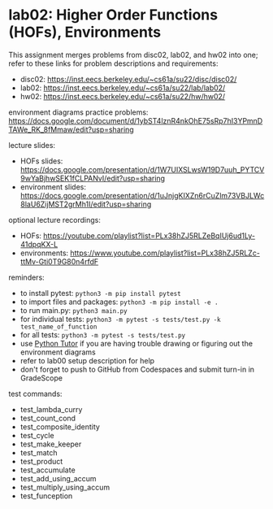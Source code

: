 # lab02: Higher Order Functions (HOFs), Environments
  
This assignment merges problems from disc02, lab02, and hw02 into one; refer to these links for problem descriptions and requirements:
  
- disc02: https://inst.eecs.berkeley.edu/~cs61a/su22/disc/disc02/
- lab02: https://inst.eecs.berkeley.edu/~cs61a/su22/lab/lab02/
- hw02: https://inst.eecs.berkeley.edu/~cs61a/su22/hw/hw02/
  
environment diagrams practice problems: https://docs.google.com/document/d/1ybST4lznR4nkOhE75sRp7hI3YPmnDTAWe_RK_8fMmaw/edit?usp=sharing
  
lecture slides: 
  
- HOFs slides: https://docs.google.com/presentation/d/1W7UIXSLwsW19D7uuh_PYTCV9wYaBjhwSEK1fCLPANvI/edit?usp=sharing
- environment slides: https://docs.google.com/presentation/d/1uJnjgKIXZn6rCuZlm73VBJLWc8laU6ZijMST2grMh1I/edit?usp=sharing
  
optional lecture recordings:
  
- HOFs: https://youtube.com/playlist?list=PLx38hZJ5RLZeBqIUj6ud1Ly-41dpqKX-L
- environments: https://www.youtube.com/playlist?list=PLx38hZJ5RLZc-ttMv-Gti0T9G80n4rfdF
  
reminders:
  
- to install pytest: ```python3 -m pip install pytest```
- to import files and packages: ```python3 -m pip install -e .```
- to run main.py: ```python3 main.py```
- for individual tests: ```python3 -m pytest -s tests/test.py -k test_name_of_function```
- for all tests: ```python3 -m pytest -s tests/test.py```
- use [Python Tutor](https://pythontutor.com/composingprograms.html#mode=display) if you are having trouble drawing or figuring out the environment diagrams
- refer to lab00 setup description for help
- don't forget to push to GitHub from Codespaces and submit turn-in in GradeScope
  
test commands: 
  
- test_lambda_curry
- test_count_cond
- test_composite_identity
- test_cycle
- test_make_keeper
- test_match
- test_product
- test_accumulate
- test_add_using_accum
- test_multiply_using_accum
- test_funception